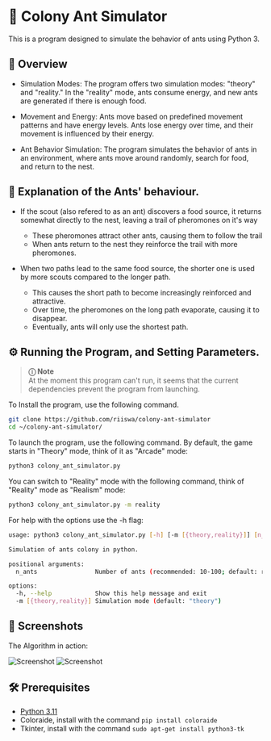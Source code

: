 # 🐜 Colony Ant Simulator

This is a program designed to simulate the behavior of ants using Python 3.

## 📖 Overview

- Simulation Modes: The program offers two simulation modes: "theory" and "reality." In the "reality" mode, ants consume energy, and new ants are generated if there is enough food.

- Movement and Energy: Ants move based on predefined movement patterns and have energy levels. Ants lose energy over time, and their movement is influenced by their energy.

- Ant Behavior Simulation: The program simulates the behavior of ants in an environment, where ants move around randomly, search for food, and return to the nest.

## 🐜 Explanation of the Ants' behaviour.

- If the scout (also refered to as an ant) discovers a food source, it returns somewhat directly to the nest, leaving a trail of pheromones on it's way
     - These pheromones attract other ants, causing them to follow the trail
     - When ants return to the nest they reinforce the trail with more pheromones.

- When two paths lead to the same food source, the shorter one is used by more scouts compared to the longer path.
     - This causes the short path to become increasingly reinforced and attractive.
     - Over time, the pheromones on the long path evaporate, causing it to disappear.
     - Eventually, ants will only use the shortest path.

## ⚙️ Running the Program, and Setting Parameters.

> **ⓘ Note**\
> At the moment this program can't run, it seems that the current dependencies prevent the program from launching.

To Install the program, use the following command.
```bash
git clone https://github.com/riiswa/colony-ant-simulator
cd ~/colony-ant-simulator/

```
To launch the program, use the following command. By default, the game starts in "Theory" mode, think of it as "Arcade" mode:

```bash
python3 colony_ant_simulator.py
```
You can switch to "Reality" mode with the following command, think of "Reality" mode as "Realism" mode:

```bash
python3 colony_ant_simulator.py -m reality
```

For help with the options use the -h flag:

```bash
usage: python3 colony_ant_simulator.py [-h] [-m [{theory,reality}]] [n_ants]

Simulation of ants colony in python.

positional arguments:
  n_ants                Number of ants (recommended: 10-100; default: random number between 10 and 100)

options:
  -h, --help            Show this help message and exit
  -m [{theory,reality}] Simulation mode (default: "theory")
```

## 📸 Screenshots

The Algorithm in action:

![Screenshot](assets/screenshot.gif)
![Screenshot](assets/screenshot2.png)

## 🛠️  Prerequisites

- [Python 3.11](https://www.python.org/downloads/)
- Coloraide, install with the command `pip install coloraide`
- Tkinter, install with the command `sudo apt-get install python3-tk` 
